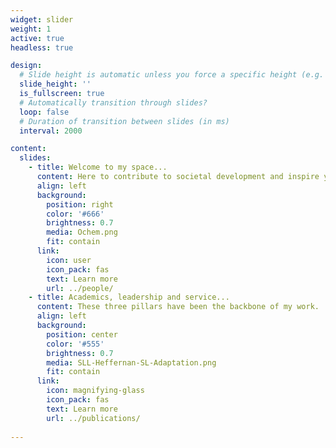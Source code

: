 ```yaml
---
widget: slider
weight: 1
active: true
headless: true

design:
  # Slide height is automatic unless you force a specific height (e.g. '400px')
  slide_height: ''
  is_fullscreen: true
  # Automatically transition through slides?
  loop: false
  # Duration of transition between slides (in ms)
  interval: 2000

content:
  slides:
    - title: Welcome to my space...
      content: Here to contribute to societal development and inspire young people.
      align: left
      background:
        position: right
        color: '#666'
        brightness: 0.7
        media: Ochem.png
        fit: contain
      link:
        icon: user
        icon_pack: fas
        text: Learn more
        url: ../people/
    - title: Academics, leadership and service...
      content: These three pillars have been the backbone of my work. 
      align: left
      background:
        position: center
        color: '#555'
        brightness: 0.7
        media: SLL-Heffernan-SL-Adaptation.png
        fit: contain
      link:
        icon: magnifying-glass
        icon_pack: fas
        text: Learn more
        url: ../publications/
        
---
```

